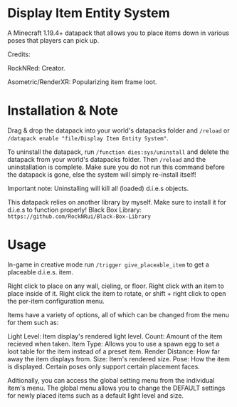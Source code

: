 # Display Item Entity System
A Minecraft 1.19.4+ datapack that allows you to place items down in various poses that players can pick up.

Credits:

RockNRed: Creator.

Asometric/RenderXR: Popularizing item frame loot.


# Installation & Note

Drag & drop the datapack into your world's datapacks folder and `/reload` or `/datapack enable "file/Display Item Entity System"`.

To uninstall the datapack, run `/function dies:sys/uninstall` and delete the datapack from your world's datapacks folder.
Then `/reload` and the uninstallation is complete. Make sure you do not run this command before the datapack is gone, else the system will simply re-install itself!

Important note: Uninstalling will kill all (loaded) d.i.e.s objects.

This datapack relies on another library by myself. Make sure to install it for d.i.e.s to function properly!
Black Box Library: `https://github.com/RockNRui/Black-Box-Library`

# Usage

In-game in creative mode run `/trigger give_placeable_item` to get a placeable d.i.e.s. item.

Right click to place on any wall, cieling, or floor. Right click with an item to place inside of it.
Right click the item to rotate, or shift + right click to open the per-item configuration menu.

Items have a variety of options, all of which can be changed from the menu for them such as:

Light Level: Item display's rendered light level.
Count: Amount of the item recieved when taken.
Item Type: Allows you to use a spawn egg to set a loot table for the item instead of a preset item.
Render Distance: How far away the item displays from.
Size: Item's rendered size.
Pose: How the item is displayed. Certain poses only support certain placement faces.

Aditionally, you can access the global setting menu from the individual item's menu.
The global menu allows you to change the DEFAULT settings for newly placed items such as a default light level and size.
